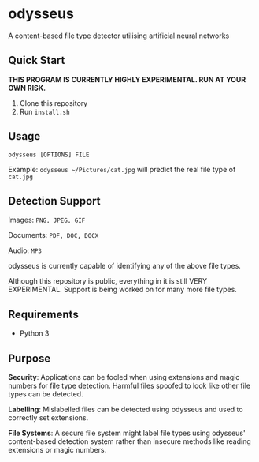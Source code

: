 # odysseus
A content-based file type detector utilising artificial neural networks

## Quick Start
<b>THIS PROGRAM IS CURRENTLY HIGHLY EXPERIMENTAL. RUN AT YOUR OWN RISK.</b>
1. Clone this repository
2. Run `install.sh`

## Usage
`odysseus [OPTIONS] FILE`

Example: `odysseus ~/Pictures/cat.jpg` will predict the real file type of `cat.jpg`

## Detection Support
Images: `PNG, JPEG, GIF`

Documents: `PDF, DOC, DOCX`

Audio: `MP3`

odysseus is currently capable of identifying any of the above file types.

Although this repository is public, everything in it is still VERY EXPERIMENTAL. Support is being worked on for many more file types.

## Requirements
- Python 3

## Purpose
<b>Security</b>: Applications can be fooled when using extensions and magic numbers for file type detection. Harmful files spoofed to look like other file types can be detected.

<b>Labelling</b>: Mislabelled files can be detected using odysseus and used to correctly set extensions.

<b>File Systems</b>: A secure file system might label file types using odysseus' content-based detection system rather than insecure methods like reading extensions or magic numbers.
